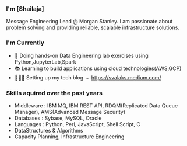 ### I'm [Shailaja]

Message Engineering Lead @ Morgan Stanley. I am passionate about problem solving and providing reliable, scalable infrastructure solutions.

### I'm Currently

- 📱 Doing hands-on Data Engineering lab exercises using Python,JupyterLab,Spark
- 📚 Learning to build applications using cloud technologies(AWS,GCP)
- 👷🏽‍♂️ Setting up my tech blog ﹣ https://svalaks.medium.com/

### Skills aquired over the past years
- Middleware : IBM MQ, IBM REST API, RDQM(Replicated Data Queue Manager), AMS(Advanced Message Security)
- Databases : Sybase, MySQL, Oracle
- Languages : Python, Perl, JavaScript, Shell Script, C
- DataStructures & Algorithms
- Capacity Planning, Infrastructure Engineering
